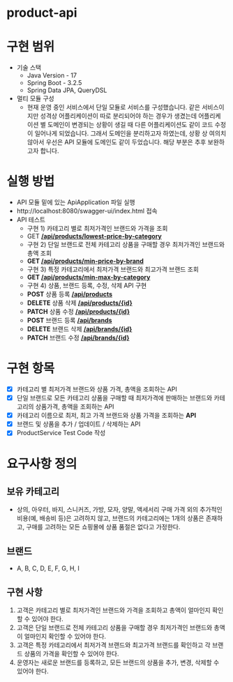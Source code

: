 # product-api

# 구현 범위

- 기술 스택
    - Java Version - 17
    - Spring Boot - 3.2.5
    - Spring Data JPA, QueryDSL
- 멀티 모듈 구성
    - 현재 운영 중인 서비스에서 단일 모듈로 서비스를 구성했습니다. 같은 서비스이지만 성격상 어플리케이션이 따로 분리되어야 하는 경우가 생겼는데 어플리케이션 별 도메인이 변경되는 상황이 생길 때 다른 어플리케이션도 같이 코드 수정이 일어나게 되었습니다. 그래서 도메인을 분리하고자 하였는데, 상황 상 여의치 않아서 우선은 API 모듈에 도메인도 같이 두었습니다. 해당 부분은 추후 보완하고자 합니다.

# 실행 방법

- API 모듈 밑에 있는 ApiApplication 파일 실행
- http://localhost:8080/swagger-ui/index.html 접속
- API 테스트
    - 구현 1) 카테고리 별로 최저가격인 브랜드와 가격을 조회
    - GET [**/api/products/lowest-price-by-category**](http://localhost:8080/swagger-ui/index.html#/product-controller/getLowestPriceByCategory)
    - 구현 2) 단일 브랜드로 전체 카테고리 상품을 구매할 경우 최저가격인 브랜드와 총액 조회
    - **GET [/api/products/min-price-by-brand](http://localhost:8080/swagger-ui/index.html#/product-controller/getMinPriceByBrand)**
    - 구현 3) 특정 카테고리에서 최저가격 브랜드와 최고가격 브랜드 조회
    - **GET [/api/products/min-max-by-category](http://localhost:8080/swagger-ui/index.html#/product-controller/getMinMaxProductByCategoryName)**
    - 구현 4) 상품, 브랜드 등록, 수정, 삭제 API 구현
    - **POST** 상품 등록 **[/api/products](http://localhost:8080/swagger-ui/index.html#/product-controller/registerProduct)**
    - **DELETE** 상품 삭제 **[/api/products/{id}](http://localhost:8080/swagger-ui/index.html#/product-controller/deleteProduct)**
    - **PATCH** 상품 수정 **[/api/products/{id}](http://localhost:8080/swagger-ui/index.html#/product-controller/modifyProduct)**
    - **POST** 브랜드 등록 [**/api/brands**](http://localhost:8080/swagger-ui/index.html#/brand-controller/registerBrand)
    - **DELETE** 브랜드 삭제 **[/api/brands/{id}](http://localhost:8080/swagger-ui/index.html#/brand-controller/deleteBrand)**
    - **PATCH** 브랜드 수정 **[/api/brands/{id}](http://localhost:8080/swagger-ui/index.html#/brand-controller/modifyBrand)**

# 구현 항목

- [x]  카테고리 별 최저가격 브랜드와 상품 가격, 총액을 조회하는 API
- [x]  단일 브랜드로 모든 카테고리 상품을 구매할 때 최저가격에 판매하는 브랜드와 카테고리의 상품가격, 총액을
조회하는 API
- [x]  카테고리 이름으로 최저, 최고 가격 브랜드와 상품 가격을 조회하는 **API**
- [x]  브랜드 및 상품을 추가 / 업데이트 / 삭제하는 API
- [x]  ProductService Test Code 작성

# 요구사항 정의
## 보유 카테고리
* 상의, 아우터, 바지, 스니커즈, 가방, 모자, 양말, 액세서리
구매 가격 외의 추가적인 비용(예, 배송비 등)은 고려하지 않고, 브랜드의 카테고리에는 1개의 상품은 존재하고, 구매를 고려하는 모든 쇼핑몰에 상품 품절은 없다고 가정한다.

## 브랜드
* A, B, C, D, E, F, G, H, I

## 구현 사항
1. 고객은 카테고리 별로 최저가격인 브랜드와 가격을 조회하고 총액이 얼마인지 확인할 수 있어야 한다.
2. 고객은 단일 브랜드로 전체 카테고리 상품을 구매할 경우 최저가격인 브랜드와 총액이 얼마인지 확인할 수 있어야 한다.
3. 고객은 특정 카테고리에서 최저가격 브랜드와 최고가격 브랜드를 확인하고 각 브랜드 상품의 가격을 확인할 수 있어야 한다.
4. 운영자는 새로운 브랜드를 등록하고, 모든 브랜드의 상품을 추가, 변경, 삭제할 수 있어야 한다.


